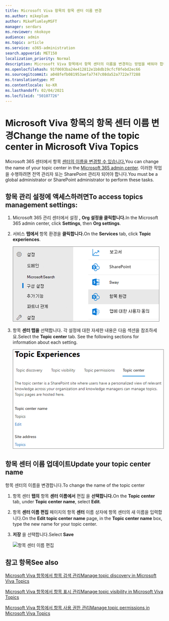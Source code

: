 ```yaml
---
title: Microsoft Viva 항목의 항목 센터 이름 변경
ms.author: mikeplum
author: MikePlumleyMSFT
manager: serdars
ms.reviewer: nkokoye
audience: admin
ms.topic: article
ms.service: o365-administration
search.appverid: MET150
localization_priority: Normal
description: Microsoft Viva 항목에서 항목 센터의 이름을 변경하는 방법을 배워야 합니다.
ms.openlocfilehash: 91f0693ba24e412812e1b8db19cfcf0febd2ec66
ms.sourcegitcommit: a048fefb081953aefa7747c08da52a7722e77288
ms.translationtype: MT
ms.contentlocale: ko-KR
ms.lasthandoff: 02/04/2021
ms.locfileid: "50107726"
---
```

# <a name="change-the-name-of-the-topic-center-in-microsoft-viva-topics"></a><span data-ttu-id="62742-103">Microsoft Viva 항목의 항목 센터 이름 변경</span><span class="sxs-lookup"><span data-stu-id="62742-103">Change the name of the topic center in Microsoft Viva Topics</span></span>

<span data-ttu-id="62742-104">Microsoft 365 센터에서 항목 [센터의 이름을 변경할 수 있습니다.](https://admin.microsoft.com)</span><span class="sxs-lookup"><span data-stu-id="62742-104">You can change the name of your topic center in the [Microsoft 365 admin center](https://admin.microsoft.com).</span></span> <span data-ttu-id="62742-105">이러한 작업을 수행하려면 전역 관리자 또는 SharePoint 관리자 되어야 합니다.</span><span class="sxs-lookup"><span data-stu-id="62742-105">You must be a global administrator or SharePoint administrator to perform these tasks.</span></span>

## <a name="to-access-topics-management-settings"></a><span data-ttu-id="62742-106">항목 관리 설정에 액세스하려면</span><span class="sxs-lookup"><span data-stu-id="62742-106">To access topics management settings:</span></span>

1. <span data-ttu-id="62742-107">Microsoft 365 관리 센터에서 설정 **,** **Org 설정을 클릭합니다.**</span><span class="sxs-lookup"><span data-stu-id="62742-107">In the Microsoft 365 admin center, click **Settings**, then **Org settings**.</span></span>
2. <span data-ttu-id="62742-108">서비스 **탭에서** 항목 환경을 **클릭합니다.**</span><span class="sxs-lookup"><span data-stu-id="62742-108">On the **Services** tab, click **Topic experiences**.</span></span>

    ![커넥트 정보를 알 수 있습니다.](../media/admin-org-knowledge-options-completed.png) 

3. <span data-ttu-id="62742-110">항목 **센터 탭을** 선택합니다. 각 설정에 대한 자세한 내용은 다음 섹션을 참조하세요.</span><span class="sxs-lookup"><span data-stu-id="62742-110">Select the **Topic center** tab. See the following sections for information about each setting.</span></span>

    ![knowledge-network-settings](../media/knowledge-network-settings-topic-center.png) 

##  <a name="update-your-topic-center-name"></a><span data-ttu-id="62742-112">항목 센터 이름 업데이트</span><span class="sxs-lookup"><span data-stu-id="62742-112">Update your topic center name</span></span>

<span data-ttu-id="62742-113">항목 센터의 이름을 변경합니다.</span><span class="sxs-lookup"><span data-stu-id="62742-113">To change the name of the topic center</span></span>

1. <span data-ttu-id="62742-114">항목 센터 **탭의** 항목 **센터 이름에서** 편집 을 **선택합니다.**</span><span class="sxs-lookup"><span data-stu-id="62742-114">On the **Topic center** tab, under **Topic center name**, select **Edit**.</span></span>
2. <span data-ttu-id="62742-115">항목 **센터 이름 편집** 페이지의 항목 **센터** 이름 상자에 항목 센터의 새 이름을 입력합니다.</span><span class="sxs-lookup"><span data-stu-id="62742-115">On the **Edit topic center name** page, in the **Topic center name** box, type the new name for your topic center.</span></span>
3. <span data-ttu-id="62742-116">**저장** 을 선택합니다.</span><span class="sxs-lookup"><span data-stu-id="62742-116">Select **Save**</span></span>

    ![항목 센터 이름 편집](../media/manage-topic-center-name.png)  

## <a name="see-also"></a><span data-ttu-id="62742-118">참고 항목</span><span class="sxs-lookup"><span data-stu-id="62742-118">See also</span></span>

[<span data-ttu-id="62742-119">Microsoft Viva 항목에서 항목 검색 관리</span><span class="sxs-lookup"><span data-stu-id="62742-119">Manage topic discovery in Microsoft Viva Topics</span></span>](topic-experiences-discovery.md)

[<span data-ttu-id="62742-120">Microsoft Viva 항목에서 항목 표시 관리</span><span class="sxs-lookup"><span data-stu-id="62742-120">Manage topic visibility in Microsoft Viva Topics</span></span>](topic-experiences-knowledge-rules.md)

[<span data-ttu-id="62742-121">Microsoft Viva 항목에서 항목 사용 권한 관리</span><span class="sxs-lookup"><span data-stu-id="62742-121">Manage topic permissions in Microsoft Viva Topics</span></span>](topic-experiences-user-permissions.md)
